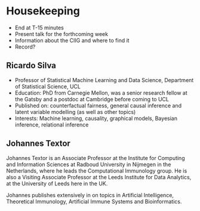 # Housekeeping

- End at T-15 minutes
- Present talk for the forthcoming week
- Information about the CIIG and where to find it
- Record?

## Ricardo Silva

- Professor of Statistical Machine Learning and Data Science, Department of Statistical Science, UCL
- Education: PhD from Carnegie Mellon, was a senior research fellow at the Gatsby and a postdoc at Cambridge before coming to UCL
- Published on: counterfactual fairness, general causal inference and latent variable modelling (as well as other topics)
- Interests: Machine learning, causality, graphical models, Bayesian inference, relational inference

## Johannes Textor

Johannes Textor is an Associate Professor at the Institute for Computing and Information Sciences at Radboud University in Nijmegen in the Netherlands, where he leads the Computational Immunology group. He is also a Visiting Associate Professor at the Leeds Institute for Data Analytics, at the University of Leeds here in the UK.

Johannes publishes extensively in on topics in Artificial Intelligence, Theoretical Immunology, Artificial Immune Systems and Bioinformatics.